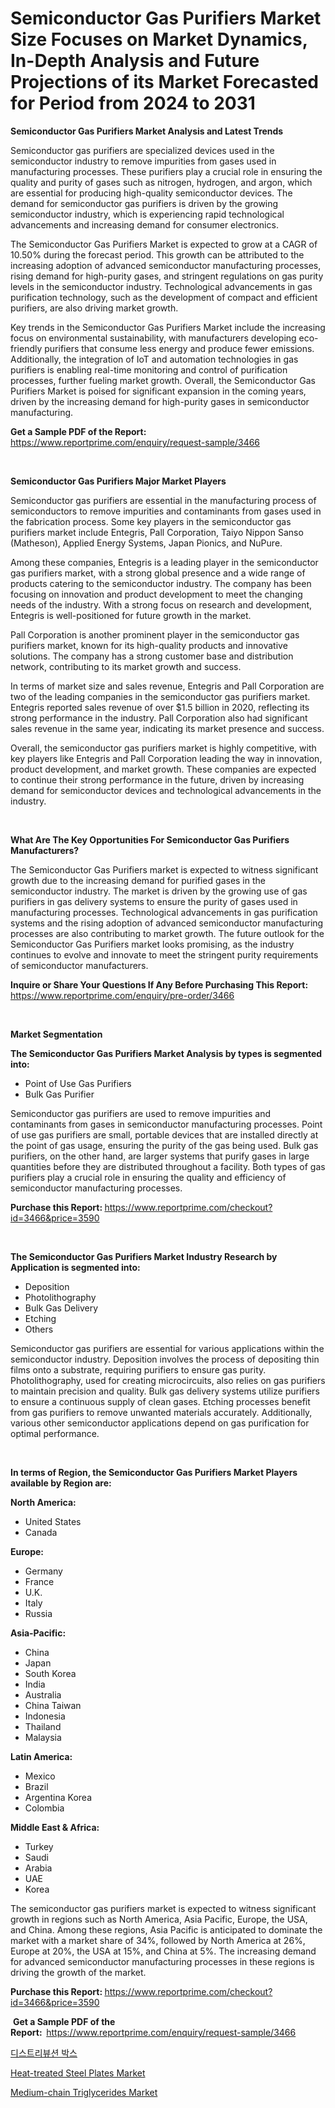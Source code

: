 <p><h1>Semiconductor Gas Purifiers Market Size Focuses on Market Dynamics, In-Depth Analysis and Future Projections of its Market Forecasted for Period from 2024 to 2031</h1></p><p><strong>Semiconductor Gas Purifiers Market Analysis and Latest Trends</strong></p>
<p><p>Semiconductor gas purifiers are specialized devices used in the semiconductor industry to remove impurities from gases used in manufacturing processes. These purifiers play a crucial role in ensuring the quality and purity of gases such as nitrogen, hydrogen, and argon, which are essential for producing high-quality semiconductor devices. The demand for semiconductor gas purifiers is driven by the growing semiconductor industry, which is experiencing rapid technological advancements and increasing demand for consumer electronics.</p><p>The Semiconductor Gas Purifiers Market is expected to grow at a CAGR of 10.50% during the forecast period. This growth can be attributed to the increasing adoption of advanced semiconductor manufacturing processes, rising demand for high-purity gases, and stringent regulations on gas purity levels in the semiconductor industry. Technological advancements in gas purification technology, such as the development of compact and efficient purifiers, are also driving market growth.</p><p>Key trends in the Semiconductor Gas Purifiers Market include the increasing focus on environmental sustainability, with manufacturers developing eco-friendly purifiers that consume less energy and produce fewer emissions. Additionally, the integration of IoT and automation technologies in gas purifiers is enabling real-time monitoring and control of purification processes, further fueling market growth. Overall, the Semiconductor Gas Purifiers Market is poised for significant expansion in the coming years, driven by the increasing demand for high-purity gases in semiconductor manufacturing.</p></p>
<p><strong>Get a Sample PDF of the Report:&nbsp;</strong> <a href="https://www.reportprime.com/enquiry/request-sample/3466">https://www.reportprime.com/enquiry/request-sample/3466</a></p>
<p>&nbsp;</p>
<p><strong>Semiconductor Gas Purifiers Major Market Players</strong></p>
<p><p>Semiconductor gas purifiers are essential in the manufacturing process of semiconductors to remove impurities and contaminants from gases used in the fabrication process. Some key players in the semiconductor gas purifiers market include Entegris, Pall Corporation, Taiyo Nippon Sanso (Matheson), Applied Energy Systems, Japan Pionics, and NuPure.</p><p>Among these companies, Entegris is a leading player in the semiconductor gas purifiers market, with a strong global presence and a wide range of products catering to the semiconductor industry. The company has been focusing on innovation and product development to meet the changing needs of the industry. With a strong focus on research and development, Entegris is well-positioned for future growth in the market.</p><p>Pall Corporation is another prominent player in the semiconductor gas purifiers market, known for its high-quality products and innovative solutions. The company has a strong customer base and distribution network, contributing to its market growth and success.</p><p>In terms of market size and sales revenue, Entegris and Pall Corporation are two of the leading companies in the semiconductor gas purifiers market. Entegris reported sales revenue of over $1.5 billion in 2020, reflecting its strong performance in the industry. Pall Corporation also had significant sales revenue in the same year, indicating its market presence and success.</p><p>Overall, the semiconductor gas purifiers market is highly competitive, with key players like Entegris and Pall Corporation leading the way in innovation, product development, and market growth. These companies are expected to continue their strong performance in the future, driven by increasing demand for semiconductor devices and technological advancements in the industry.</p></p>
<p>&nbsp;</p>
<p><strong>What Are The Key Opportunities For Semiconductor Gas Purifiers Manufacturers?</strong></p>
<p><p>The Semiconductor Gas Purifiers market is expected to witness significant growth due to the increasing demand for purified gases in the semiconductor industry. The market is driven by the growing use of gas purifiers in gas delivery systems to ensure the purity of gases used in manufacturing processes. Technological advancements in gas purification systems and the rising adoption of advanced semiconductor manufacturing processes are also contributing to market growth. The future outlook for the Semiconductor Gas Purifiers market looks promising, as the industry continues to evolve and innovate to meet the stringent purity requirements of semiconductor manufacturers.</p></p>
<p><strong>Inquire or Share Your Questions If Any Before Purchasing This Report:</strong> <a href="https://www.reportprime.com/enquiry/pre-order/3466">https://www.reportprime.com/enquiry/pre-order/3466</a></p>
<p>&nbsp;</p>
<p><strong>Market Segmentation</strong></p>
<p><strong>The Semiconductor Gas Purifiers Market Analysis by types is segmented into:</strong></p>
<p><ul><li>Point of Use Gas Purifiers</li><li>Bulk Gas Purifier</li></ul></p>
<p><p>Semiconductor gas purifiers are used to remove impurities and contaminants from gases in semiconductor manufacturing processes. Point of use gas purifiers are small, portable devices that are installed directly at the point of gas usage, ensuring the purity of the gas being used. Bulk gas purifiers, on the other hand, are larger systems that purify gases in large quantities before they are distributed throughout a facility. Both types of gas purifiers play a crucial role in ensuring the quality and efficiency of semiconductor manufacturing processes.</p></p>
<p><strong>Purchase this Report:&nbsp;</strong><a href="https://www.reportprime.com/checkout?id=3466&price=3590">https://www.reportprime.com/checkout?id=3466&price=3590</a></p>
<p>&nbsp;</p>
<p><strong>The Semiconductor Gas Purifiers Market Industry Research by Application is segmented into:</strong></p>
<p><ul><li>Deposition</li><li>Photolithography</li><li>Bulk Gas Delivery</li><li>Etching</li><li>Others</li></ul></p>
<p><p>Semiconductor gas purifiers are essential for various applications within the semiconductor industry. Deposition involves the process of depositing thin films onto a substrate, requiring purifiers to ensure gas purity. Photolithography, used for creating microcircuits, also relies on gas purifiers to maintain precision and quality. Bulk gas delivery systems utilize purifiers to ensure a continuous supply of clean gases. Etching processes benefit from gas purifiers to remove unwanted materials accurately. Additionally, various other semiconductor applications depend on gas purification for optimal performance.</p></p>
<p>&nbsp;</p>
<p><strong>In terms of Region, the Semiconductor Gas Purifiers Market Players available by Region are:</strong></p>
<p>
    <p> <strong> North America: </strong>
        <ul>
            <li>United States</li>
            <li>Canada</li>
        </ul>
        </p> 
    <p> <strong> Europe: </strong>
        <ul>
            <li>Germany</li>
            <li>France</li>
            <li>U.K.</li>
            <li>Italy</li>
            <li>Russia</li>
        </ul>
        </p> 
    <p> <strong> Asia-Pacific: </strong>
        <ul>
            <li>China</li>
            <li>Japan</li>
            <li>South Korea</li>
            <li>India</li>
            <li>Australia</li>
            <li>China Taiwan</li>
            <li>Indonesia</li>
            <li>Thailand</li>
            <li>Malaysia</li>
        </ul>
        </p> 
    <p> <strong> Latin America: </strong>
        <ul>
            <li>Mexico</li>
            <li>Brazil</li>
            <li>Argentina Korea</li>
            <li>Colombia</li>
        </ul>
        </p> 
    <p> <strong> Middle East & Africa: </strong>
        <ul>
            <li>Turkey</li>
            <li>Saudi</li>
            <li>Arabia</li>
            <li>UAE</li>
            <li>Korea</li>
        </ul>
    </p>
    </p>
<p><p>The semiconductor gas purifiers market is expected to witness significant growth in regions such as North America, Asia Pacific, Europe, the USA, and China. Among these regions, Asia Pacific is anticipated to dominate the market with a market share of 34%, followed by North America at 26%, Europe at 20%, the USA at 15%, and China at 5%. The increasing demand for advanced semiconductor manufacturing processes in these regions is driving the growth of the market.</p></p>
<p><strong>Purchase this Report: </strong><a href="https://www.reportprime.com/checkout?id=3466&price=3590">https://www.reportprime.com/checkout?id=3466&price=3590</a></p>
<p>&nbsp;<strong>Get a Sample PDF of the Report:&nbsp;&nbsp;</strong><a href="https://www.reportprime.com/enquiry/request-sample/3466">https://www.reportprime.com/enquiry/request-sample/3466</a></p>
<p><strong></strong></p>
<p><p><a href="https://medium.com/@verniemorar2023/%EB%B0%B0%EA%B8%89-%EB%B0%95%EC%8A%A4-%EC%8B%9C%EC%9E%A5-%EC%A1%B0%EC%82%AC-%EB%B3%B4%EA%B3%A0%EC%84%9C-%EA%B7%B8-%EC%97%AD%EC%82%AC-%EB%B0%8F-2024%EB%85%84%EB%B6%80%ED%84%B0-2031%EB%85%84%EA%B9%8C%EC%A7%80%EC%9D%98-%EC%98%88%EC%B8%A1-34f5de06974d">디스트리뷰션 박스</a></p><p><a href="https://confirmed-shield-e13.notion.site/Heat-treated-Steel-Plates-Market-Size-Market-Share-and-Global-Market-Analysis-Report-2024-2031-2a85315354814e479e957230c97160ed">Heat-treated Steel Plates Market</a></p><p><a href="https://sore-arch-6db.notion.site/Global-Medium-chain-Triglycerides-Market-by-Types-Applications-and-Major-Players-with-Regional-Gr-a31245db88284ee29e54448e7fb85900">Medium-chain Triglycerides Market</a></p></p>